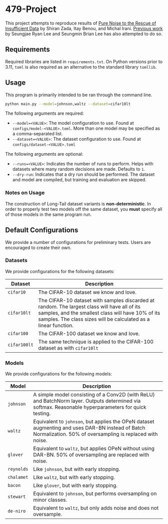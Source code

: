 # 479-Project

This project attempts to reproduce results of [Pure Noise to the Rescue of Insufficient Data](https://arxiv.org/abs/2112.08810) by Shiran Zada, Itay Benou, and Michal Irani. [Previous work](https://zenodo.org/records/8173763) by Seungjae Ryan Lee and Seungmin Brian Lee has also attempted to do so.

## Requirements

Required libraries are listed in `requirements.txt`. On Python versions prior to 3.11, `toml` is also required as an alternative to the standard library `tomllib`.

## Usage

This program is primarily intended to be ran through the command line.

```bash
python main.py --model=johnson,waltz --dataset=cifar10lt
```

The following arguments are required:
- `--model=<VALUE>`: The model configuration to use. Found at `configs/model-<VALUE>.toml`. More than one model may be specified as a comma-separated list.
- `--dataset=<VALUE>`: The dataset configuration to use. Found at `configs/dataset-<VALUE>.toml`

The following arguments are optional:
- `--runs=<VALUE>`: Indicates the number of runs to perform. Helps with datasets where many random decisions are made. Defaults to `1`.
- `--dry-run`: Indicates that a dry run should be performed. The dataset and model are compiled, but training and evaluation are skipped.

### Notes on Usage

The construction of Long-Tail dataset variants is **non-deterministic**. In order to properly test two models off the same dataset, you **must** specify all of those models in the same program run.

## Default Configurations

We provide a number of configurations for preliminary tests. Users are encouraged to create their own.

### Datasets

We provide configurations for the following datasets:

| Dataset | Description |
| ------- | ----------- |
| `cifar10` | The CIFAR-10 dataset we know and love. |
| `cifar10lt` | The CIFAR-10 dataset with samples discarded at random. The largest class will have all of its samples, and the smallest class will have 10% of its samples. The class sizes will be calculated as a linear function. |
| `cifar100` | The CIFAR-100 dataset we know and love. |
| `cifar100lt` | The same technique is applied to the CIFAR-100 dataset as with `cifar10lt` |

### Models

We provide configurations for the following models:

| Model | Description |
| ----- | ----------- |
| `johnson` | A simple model consisting of a Conv2D (with ReLU) and BatchNorm layer. Outputs determined via softmax. Reasonable hyperparameters for quick testing. |
| `waltz` | Equivalent to `johnson`, but applies the OPeN dataset augmenting and uses DAR-BN instead of Batch Normalization. 50% of oversampling is replaced with noise. |
| `glover` | Equivalent to `waltz`, but applies OPeN without using DAR-BN. 50% of oversampling are replaced with noise. |
| `reynolds` | Like `johnson`, but with early stopping. |
| `chalamet` | Like `waltz`, but with early stopping. |
| `bacon` | Like `glover`, but with early stopping. |
| `stewart` | Equivalent to `johnson`, but performs oversampling on minor classes. |
| `de-niro` | Equivalent to `waltz`, but only adds noise and does not oversample. |


